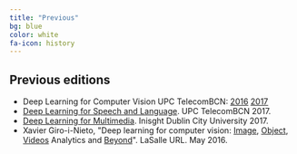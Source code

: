```yaml
---
title: "Previous"
bg: blue
color: white
fa-icon: history
---
```


## Previous editions

* Deep Learning for Computer Vision UPC TelecomBCN: [2016][DLCV2016] [2017][DLCV2017]
* [Deep Learning for Speech and Language][DLSL2017]. UPC TelecomBCN 2017.
* [Deep Learning for Multimedia][DLMM2017]. Inisght Dublin City University 2017.
* Xavier Giro-i-Nieto, "Deep learning for computer vision: [Image], [Object], [Videos] Analytics and [Beyond]". LaSalle URL. May 2016.

[DLCV2016]: http://imatge-upc.github.io/telecombcn-2016-dlcv/
[DLCV2017]: https://telecombcn-dl.github.io/2017-dlcv/
[DLSL2017]: https://telecombcn-dl.github.io/2017-dlsl/
[DLMM2017]: https://telecombcn-dl.github.io/dlmm-2017-dcu/

[Image]: http://www.slideshare.net/xavigiro/deep-learning-for-computer-vision-14-image-analytics-lasalle-2016
[Object]: http://www.slideshare.net/xavigiro/deep-learning-for-computer-vision-24-object-analytics-lasalle-2016
[Videos]: http://www.slideshare.net/xavigiro/deep-learning-for-computer-vision-34-video-analytics-lasalle-2016
[Beyond]: http://www.slideshare.net/xavigiro/deep-learning-for-computer-vision-44-beyond-vision-lasalle-2016

